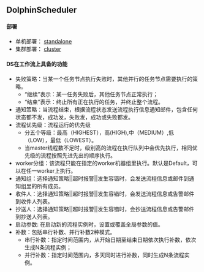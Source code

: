 ## DolphinScheduler

#### 部署
- 单机部署： [standalone](https://dolphinscheduler.apache.org/zh-cn/docs/1.3.6/user_doc/standalone-deployment.html)
- 集群部署： [cluster](https://dolphinscheduler.apache.org/zh-cn/docs/1.3.6/user_doc/cluster-deployment.html)


#### DS在工作流上具备的功能
- 失败策略：当某一个任务节点执行失败时，其他并行的任务节点需要执行的策略。
    - “继续”表示：某一任务失败后，其他任务节点正常执行；
    - “结束”表示：终止所有正在执行的任务，并终止整个流程。
- 通知策略：当流程结束，根据流程状态发送流程执行信息通知邮件，包含任何状态都不发，成功发，失败发，成功或失败都发。
- 流程优先级：流程运行的优先级
    - 分五个等级：最高（HIGHEST），高(HIGH),中（MEDIUM）,低（LOW），最低（LOWEST）。
    - 当master线程数不足时，级别高的流程在执行队列中会优先执行，相同优先级的流程按照先进先出的顺序执行。
- worker分组：该流程只能在指定的worker机器组里执行。默认是Default，可以在任一worker上执行。
- 通知组：选择通知策略||超时报警||发生容错时，会发送流程信息或邮件到通知组里的所有成员。
- 收件人：选择通知策略||超时报警||发生容错时，会发送流程信息或告警邮件到收件人列表。
- 抄送人：选择通知策略||超时报警||发生容错时，会抄送流程信息或告警邮件到抄送人列表。
- 启动参数: 在启动新的流程实例时，设置或覆盖全局参数的值。
- 补数：包括串行补数、并行补数2种模式。
    - 串行补数：指定时间范围内，从开始日期至结束日期依次执行补数，依次生成N条流程实例；
    - 并行补数：指定时间范围内，多天同时进行补数，同时生成N条流程实例。 
